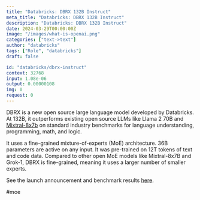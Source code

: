 ```yaml
---
title: "Databricks: DBRX 132B Instruct"
meta_title: "Databricks: DBRX 132B Instruct"
description: "Databricks: DBRX 132B Instruct"
date: 2024-03-29T00:00:00Z
image: "/images/what-is-openai.png"
categories: ["text->text"]
author: "databricks"
tags: ["Role", "databricks"]
draft: false

id: "databricks/dbrx-instruct"
context: 32768
input: 1.08e-06
output: 0.00000108
img: 0
request: 0
---
```


DBRX is a new open source large language model developed by Databricks. At 132B, it outperforms existing open source LLMs like Llama 2 70B and [Mixtral-8x7b](/mistralai/mixtral-8x7b) on standard industry benchmarks for language understanding, programming, math, and logic.

It uses a fine-grained mixture-of-experts (MoE) architecture. 36B parameters are active on any input. It was pre-trained on 12T tokens of text and code data. Compared to other open MoE models like Mixtral-8x7B and Grok-1, DBRX is fine-grained, meaning it uses a larger number of smaller experts.

See the launch announcement and benchmark results [here](https://www.databricks.com/blog/introducing-dbrx-new-state-art-open-llm).

#moe

